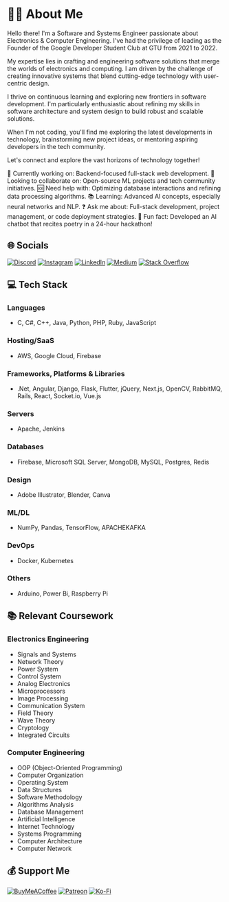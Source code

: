 # 👨‍💻 About Me
Hello there! I'm a Software and Systems Engineer passionate about Electronics & Computer Engineering. I've had the privilege of leading as the Founder of the Google Developer Student Club at GTU from 2021 to 2022.

My expertise lies in crafting and engineering software solutions that merge the worlds of electronics and computing. I am driven by the challenge of creating innovative systems that blend cutting-edge technology with user-centric design.

I thrive on continuous learning and exploring new frontiers in software development. I'm particularly enthusiastic about refining my skills in software architecture and system design to build robust and scalable solutions.

When I'm not coding, you'll find me exploring the latest developments in technology, brainstorming new project ideas, or mentoring aspiring developers in the tech community.

Let's connect and explore the vast horizons of technology together!

 🔭 Currently working on: Backend-focused full-stack web development.
 🤝 Looking to collaborate on: Open-source ML projects and tech community initiatives.
 🆘 Need help with: Optimizing database interactions and refining data processing algorithms.
 📚 Learning: Advanced AI concepts, especially neural networks and NLP.
 ❓ Ask me about: Full-stack development, project management, or code deployment strategies.
 🎉 Fun fact: Developed an AI chatbot that recites poetry in a 24-hour hackathon!

## 🌐 Socials

[![Discord](https://img.shields.io/badge/Discord-%237289DA.svg?logo=discord&logoColor=white)](https://discord.gg/zBByrPNf) 
[![Instagram](https://img.shields.io/badge/Instagram-%23E4405F.svg?logo=Instagram&logoColor=white)](https://www.instagram.com/cesr.bayram/?igshid=ODA1NTc5OTg5Nw==) 
[![LinkedIn](https://img.shields.io/badge/LinkedIn-%230077B5.svg?logo=linkedin&logoColor=white)](https://www.linkedin.com/in/cesur-bayram/) 
[![Medium](https://img.shields.io/badge/Medium-12100E?logo=medium&logoColor=white)](https://medium.com/@cesr.bayram)
[![Stack Overflow](https://img.shields.io/badge/-Stackoverflow-FE7A16?logo=stack-overflow&logoColor=white)](https://stackoverflow.com/users/22107922/cesr-bayram)

## 💻 Tech Stack

### Languages

- C, C#, C++, Java, Python, PHP, Ruby, JavaScript

### Hosting/SaaS

- AWS, Google Cloud, Firebase

### Frameworks, Platforms & Libraries

- .Net, Angular, Django, Flask, Flutter, jQuery, Next.js, OpenCV, RabbitMQ, Rails, React, Socket.io, Vue.js

### Servers

- Apache, Jenkins

### Databases

- Firebase, Microsoft SQL Server, MongoDB, MySQL, Postgres, Redis

### Design

- Adobe Illustrator, Blender, Canva

### ML/DL

- NumPy, Pandas, TensorFlow, APACHEKAFKA

### DevOps

- Docker, Kubernetes

### Others

- Arduino, Power Bi, Raspberry Pi

## 📚 Relevant Coursework

### Electronics Engineering
- Signals and Systems
- Network Theory
- Power System
- Control System
- Analog Electronics
- Microprocessors
- Image Processing
- Communication System
- Field Theory
- Wave Theory
- Cryptology
- Integrated Circuits

### Computer Engineering
- OOP (Object-Oriented Programming)
- Computer Organization
- Operating System
- Data Structures
- Software Methodology
- Algorithms Analysis
- Database Management
- Artificial Intelligence
- Internet Technology
- Systems Programming
- Computer Architecture
- Computer Network
## 💰 Support Me

[![BuyMeACoffee](https://img.shields.io/badge/Buy%20Me%20a%20Coffee-ffdd00?logo=buy-me-a-coffee&logoColor=black)](https://www.buymeacoffee.com/cesurbayram) 
[![Patreon](https://img.shields.io/badge/Patreon-F96854?logo=patreon&logoColor=white)](https://patreon.com/patreon.com/cesurbayram) 
[![Ko-Fi](https://img.shields.io/badge/Ko--fi-F16061?logo=ko-fi&logoColor=white)](https://ko-fi.com/ko-fi.com/cesurbayram)
